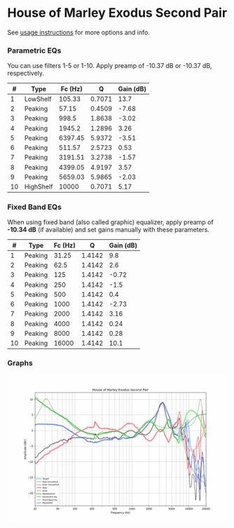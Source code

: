 # House of Marley Exodus Second Pair
See [usage instructions](https://github.com/jaakkopasanen/AutoEq#usage) for more options and info.

### Parametric EQs
You can use filters 1-5 or 1-10. Apply preamp of -10.37 dB or -10.37 dB, respectively.

|   # | Type      |   Fc (Hz) |      Q |   Gain (dB) |
|-----|-----------|-----------|--------|-------------|
|   1 | LowShelf  |    105.33 | 0.7071 |       13.7  |
|   2 | Peaking   |     57.15 | 0.4509 |       -7.68 |
|   3 | Peaking   |    998.5  | 1.8638 |       -3.02 |
|   4 | Peaking   |   1945.2  | 1.2896 |        3.26 |
|   5 | Peaking   |   6397.45 | 5.9372 |       -3.51 |
|   6 | Peaking   |    511.57 | 2.5723 |        0.53 |
|   7 | Peaking   |   3191.51 | 3.2738 |       -1.57 |
|   8 | Peaking   |   4399.05 | 4.9197 |        3.57 |
|   9 | Peaking   |   5659.03 | 5.9865 |       -2.03 |
|  10 | HighShelf |  10000    | 0.7071 |        5.17 |

### Fixed Band EQs
When using fixed band (also called graphic) equalizer, apply preamp of **-10.34 dB** (if available) and set gains manually with these parameters.

|   # | Type    |   Fc (Hz) |      Q |   Gain (dB) |
|-----|---------|-----------|--------|-------------|
|   1 | Peaking |     31.25 | 1.4142 |        9.8  |
|   2 | Peaking |     62.5  | 1.4142 |        2.6  |
|   3 | Peaking |    125    | 1.4142 |       -0.72 |
|   4 | Peaking |    250    | 1.4142 |       -1.5  |
|   5 | Peaking |    500    | 1.4142 |        0.4  |
|   6 | Peaking |   1000    | 1.4142 |       -2.73 |
|   7 | Peaking |   2000    | 1.4142 |        3.16 |
|   8 | Peaking |   4000    | 1.4142 |        0.24 |
|   9 | Peaking |   8000    | 1.4142 |        0.28 |
|  10 | Peaking |  16000    | 1.4142 |       10.1  |

### Graphs
![](./House%20of%20Marley%20Exodus%20Second%20Pair.png)
